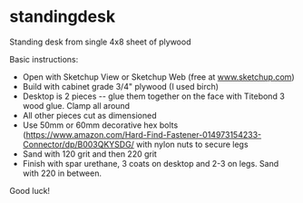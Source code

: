 # standingdesk
Standing desk from single 4x8 sheet of plywood

Basic instructions:
- Open with Sketchup View or Sketchup Web (free at www.sketchup.com)
- Build with cabinet grade 3/4" plywood (I used birch)
- Desktop is 2 pieces -- glue them together on the face with Titebond 3 wood glue. Clamp all around
- All other pieces cut as dimensioned
- Use 50mm or 60mm decorative hex bolts (https://www.amazon.com/Hard-Find-Fastener-014973154233-Connector/dp/B003QKYSDG/ with nylon nuts to secure legs
- Sand with 120 grit and then 220 grit
- Finish with spar urethane, 3 coats on desktop and 2-3 on legs. Sand with 220 in between.

Good luck!

